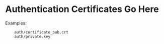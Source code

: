 # Authentication Certificates Go Here

Examples:

```
    auth/certificate_pub.crt
    auth/private.key
```

